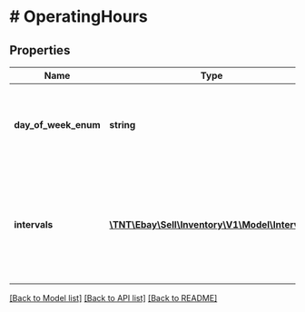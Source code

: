 # # OperatingHours

## Properties

Name | Type | Description | Notes
------------ | ------------- | ------------- | -------------
**day_of_week_enum** | **string** | A &lt;strong&gt;dayOfWeekEnum&lt;/strong&gt; value is required for each day of the week that the store location has regular operating hours. &lt;br/&gt;&lt;br/&gt;This field is returned if operating hours are defined for the store location. For implementation help, refer to &lt;a href&#x3D;&#39;https://developer.ebay.com/api-docs/sell/inventory/types/api:DayOfWeekEnum&#39;&gt;eBay API documentation&lt;/a&gt; | [optional]
**intervals** | [**\TNT\Ebay\Sell\Inventory\V1\Model\Interval[]**](Interval.md) | This container is used to define the opening and closing times of a store&#39;s working day (defined in the &lt;strong&gt;dayOfWeekEnum&lt;/strong&gt; field). An &lt;strong&gt;intervals&lt;/strong&gt; container is needed for each day of the week that the store location is open. If a store location closes for lunch (or any other period during the day) and then reopens, multiple &lt;strong&gt;open&lt;/strong&gt; and &lt;strong&gt;close&lt;/strong&gt; pairs are needed &lt;br/&gt;&lt;br/&gt;This container is returned if operating hours are defined for the store location. | [optional]

[[Back to Model list]](../../README.md#models) [[Back to API list]](../../README.md#endpoints) [[Back to README]](../../README.md)
